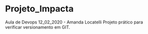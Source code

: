 # Projeto_Impacta
Aula de Devops 12_02_2020 - Amanda Locatelli
Projeto prático para verificar versionamento em GIT.
